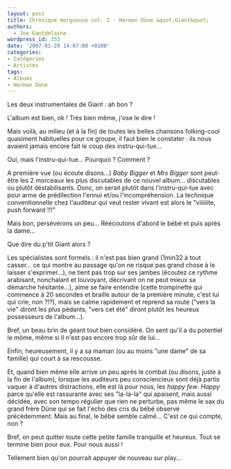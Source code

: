 ```yaml
---
layout: post
title: Chronique morgueuse vol. 2 - Herman Düne &quot;Giant&quot;
authors:
  - Joe Gantdelaine
wordpress_id: 353
date: '2007-01-29 14:07:00 +0100'
categories:
- Catégories
- Artistes
tags:
- Albums
- Herman Düne
---
```

Les deux instrumentales de Giant : ah bon ?

L'album est bien, ok ! Très bien même, j'ose le dire !

Mais voilà, au milieu (et à la fin) de toutes les belles chansons folking-cool quasiment habituelles pour ce groupe, il faut bien le constater : ils nous avaient jamais encore fait le coup des instru-qui-tue…

Oui, mais l'instru-qui-tue… Pourquoi ? Comment ?

A première vue (ou écoute disons…) *Baby Bigger* et *Mrs Bigger* sont peut-être les 2 morceaux les plus discutables de ce nouvel album… discutables ou plutôt déstabilisants. Donc, on serait plutôt dans l'instru-qui-tue avec pour arme de prédilection l'ennui et/ou l'incompréhension. La technique conventionnelle chez l'auditeur qui veut rester vivant est alors le "viiiiiite, push forward !!!"

Mais bon, persévérons un peu… Réécoutons d'abord le bébé et puis après la dame…

Que dire du p'tit Giant alors ?

Les spécialistes sont formels : il n'est pas bien grand (1min32 à tout casser… ce qui montre au passage qu'on ne risque pas grand chose à le laisser s'exprimer…), ne tient pas trop sur ses jambes (écoutez ce rythme arabisant, nonchalant et louvoyant, décrivant on ne peut mieux sa démarche hésitante…), aime se faire entendre (cette trompinette qui commence à 20 secondes et braille autour de la première minute, c'est lui qui crie, non ?!?), mais se calme rapidement et reprend sa route ("vers la vie" diront les plus pédants, "vers cet été" diront plutôt les heureux possesseurs de l'album…).

Bref, un beau brin de géant tout bien considéré. On sent qu'il a du potentiel le môme, même si il n'est pas encore trop sûr de lui…

Enfin, heureusement, il y a sa maman (ou au moins "une dame" de sa famille) qui court à sa rescousse.

Et, quand bien même elle arrive un peu après le combat (ou disons, juste à la fin de l'album), lorsque les auditeurs peu consciencieux sont déjà partis vaquer à d'autres distractions, elle est là pour nous, les *happy few*. *Happy* parce qu'elle est rassurante avec ses "la-la-la" qui apaisent, mais aussi décidée, avec son tempo régulier que rien ne perturbe, pas même le sax du grand frère Düne qui se fait l'écho des cris du bébé observé précédemment. Mais au final, le bébé semble calmé… C'est ce qui compte, non ?

Bref, on peut quitter toute cette petite famille tranquille et heureux. Tout se termine bien pour eux. Pour nous aussi !

Tellement bien qu'on pourrait appuyer de nouveau sur play…
